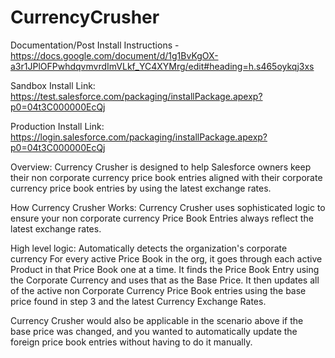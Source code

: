 # CurrencyCrusher

Documentation/Post Install Instructions - https://docs.google.com/document/d/1g1BvKgOX-a3r1JPlOFPwhdqvmvrdImVLkf_YC4XYMrg/edit#heading=h.s465oykqj3xs

Sandbox Install Link: https://test.salesforce.com/packaging/installPackage.apexp?p0=04t3C000000EcQj

Production Install Link: https://login.salesforce.com/packaging/installPackage.apexp?p0=04t3C000000EcQj

Overview: 
Currency Crusher is designed to help Salesforce owners keep their non corporate currency price book entries aligned with their corporate currency price book entries by using the latest exchange rates. 

How Currency Crusher Works: 
Currency Crusher uses sophisticated logic to ensure your non corporate currency Price Book Entries always reflect the latest exchange rates. 

High level logic:
Automatically detects the organization's corporate currency
For every active Price Book in the org, it goes through each active Product in that Price Book one at a time. 
It finds the Price Book Entry using the Corporate Currency and uses that as the Base Price. 
It then updates all of the active non Corporate Currency Price Book entries using the base price found in step 3 and the latest Currency Exchange Rates. 

Currency Crusher would also be applicable in the scenario above if the base price was changed, and you wanted to automatically update the foreign price book entries without having to do it manually. 
